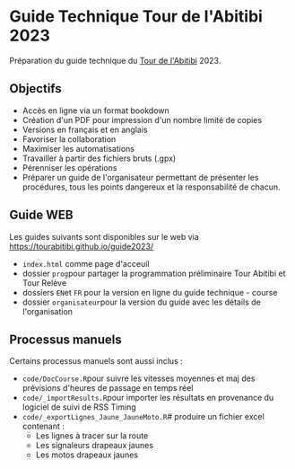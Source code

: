 # Guide Technique Tour de l'Abitibi 2023

Préparation du guide technique du [Tour de l'Abitibi](https://tourabitibi.com/) 2023.

## Objectifs

- Accès en ligne via un format bookdown
- Création d'un PDF pour impression d'un nombre limité de copies
- Versions en français et en anglais
- Favoriser la collaboration
- Maximiser les automatisations
- Travailler à partir des fichiers bruts (.gpx)
- Pérenniser les opérations
- Préparer un guide de l'organisateur permettant de présenter les procédures, tous les points dangereux et la responsabilité de chacun.

## Guide WEB

Les guides suivants sont disponibles sur le web via https://tourabitibi.github.io/guide2023/

- `index.html` comme page d'acceuil
- dossier `prog`pour partager la programmation préliminaire Tour Abitibi et Tour Relève
- dossiers `EN`et `FR` pour la version en ligne du guide technique - course
- dossier `organisateur`pour la version du guide avec les détails de l'organisation


## Processus manuels

Certains processus manuels sont aussi inclus :

- `code/DocCourse.R`pour suivre les vitesses moyennes et maj des prévisions d'heures de passage en temps réel
- `code/_importResults.R`pour importer les résultats en provenance du logiciel de suivi de RSS Timing
- `code/_exportLignes_Jaune_JauneMoto.R`# produire un fichier excel contenant :
  - Les lignes à tracer sur la route
  - Les signaleurs drapeaux jaunes 
  - Les motos drapeaux jaunes 